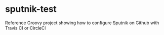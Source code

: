 # sputnik-test
Reference Groovy project showing how to configure Sputnik on Github with Travis CI or CircleCI
